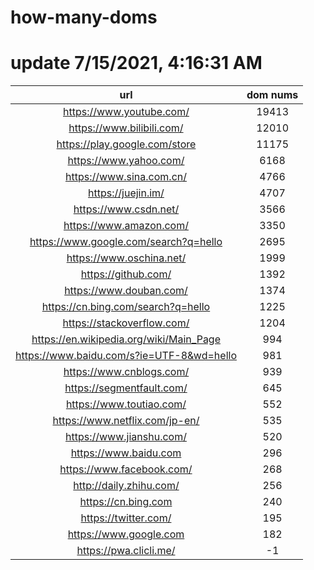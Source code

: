 # how-many-doms

# update 7/15/2021, 4:16:31 AM

url | dom nums
:-: | :-:
https://www.youtube.com/ | 19413
https://www.bilibili.com/ | 12010
https://play.google.com/store | 11175
https://www.yahoo.com/ | 6168
https://www.sina.com.cn/ | 4766
https://juejin.im/ | 4707
https://www.csdn.net/ | 3566
https://www.amazon.com/ | 3350
https://www.google.com/search?q=hello | 2695
https://www.oschina.net/ | 1999
https://github.com/ | 1392
https://www.douban.com/ | 1374
https://cn.bing.com/search?q=hello | 1225
https://stackoverflow.com/ | 1204
https://en.wikipedia.org/wiki/Main_Page | 994
https://www.baidu.com/s?ie=UTF-8&wd=hello | 981
https://www.cnblogs.com/ | 939
https://segmentfault.com/ | 645
https://www.toutiao.com/ | 552
https://www.netflix.com/jp-en/ | 535
https://www.jianshu.com/ | 520
https://www.baidu.com | 296
https://www.facebook.com/ | 268
http://daily.zhihu.com/ | 256
https://cn.bing.com | 240
https://twitter.com/ | 195
https://www.google.com | 182
https://pwa.clicli.me/ | -1
